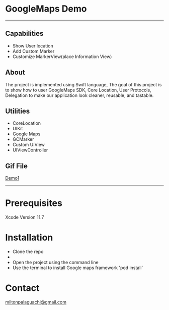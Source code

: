
# GoogleMaps Demo
---
## Capabilities
- Show User location
- Add Custom Marker
- Customize MarkerView(place Information View)
## About
The project is implemented using Swift language, The goal of this project is to show how to user GoogleMaps SDK, Core Location, User Protocols, Delegation to make our application look cleaner, reusable, and tastable.

## Utilities
- CoreLocation
- UIKit
- Google Maps
- GCMarker
- Custom UIView
- UIViewController

## Gif File
[Demo1](//https://media.giphy.com/media/DOpWztN0VTiR4afX78/giphy.gif)

---
# Prerequisites
Xcode 
Version 11.7

# Installation
- Clone the repo
-
- Open the project using the command line
- Use the terminal to install Google maps framework 'pod install'
# Contact
miltonpalaguachi@gmail.com
